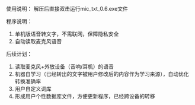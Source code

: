 使用说明：
解压后直接双击运行mic_txt_0.6.exe文件

程序说明：
1. 单机版语音转文字，不需联网，保障隐私安全
2. 自动读取麦克风语音


后续计划：
1. 读取麦克风+外放设备（音响/耳机）的语音
2. 机器自学习（已经转出的文字被用户修改后的内容作为学习来源），自动优化转换准确率
3. 用户自定义词库
4. 形成用户个性数据库文件，方便更新程序，已经跨设备的转移
